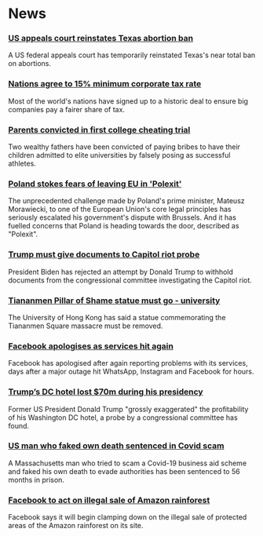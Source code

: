 # News
### [US appeals court reinstates Texas abortion ban](https://www.bbc.com/news/world-us-canada-58853859)
A US federal appeals court has temporarily reinstated Texas's near total ban on abortions.
### [Nations agree to 15% minimum corporate tax rate](https://www.bbc.com/news/business-58847328)
Most of the world's nations have signed up to a historic deal to ensure big companies pay a fairer share of tax. 
### [Parents convicted in first college cheating trial](https://www.bbc.com/news/world-us-canada-58852006)
Two wealthy fathers have been convicted of paying bribes to have their children admitted to elite universities by falsely posing as successful athletes. 
### [Poland stokes fears of leaving EU in 'Polexit'](https://www.bbc.com/news/world-europe-58840076)
The unprecedented challenge made by Poland's prime minister, Mateusz Morawiecki, to one of the European Union's core legal principles has seriously escalated his government's dispute with Brussels. And it has fuelled concerns that Poland is heading towards the door, described as "Polexit".
### [Trump must give documents to Capitol riot probe](https://www.bbc.com/news/world-us-canada-58852536)
President Biden has rejected an attempt by Donald Trump to withhold documents from the congressional committee investigating the Capitol riot.  
### [Tiananmen Pillar of Shame statue must go - university](https://www.bbc.com/news/world-asia-58847650)
The University of Hong Kong has said a statue commemorating the Tiananmen Square massacre must be removed. 
### [Facebook apologises as services hit again](https://www.bbc.com/news/technology-58850041)
Facebook has apologised after again reporting problems with its services, days after a major outage hit WhatsApp, Instagram and Facebook for hours.
### [Trump’s DC hotel lost $70m during his presidency](https://www.bbc.com/news/world-us-canada-58851786)
Former US President Donald Trump "grossly exaggerated" the profitability of his Washington DC hotel, a probe by a congressional committee has found. 
### [US man who faked own death sentenced in Covid scam](https://www.bbc.com/news/world-us-canada-58847999)
A Massachusetts man who tried to scam a Covid-19 business aid scheme and faked his own death to evade authorities has been sentenced to 56 months in prison.
### [Facebook to act on illegal sale of Amazon rainforest](https://www.bbc.com/news/technology-58843166)
Facebook says it will begin clamping down on the illegal sale of protected areas of the Amazon rainforest on its site.  
